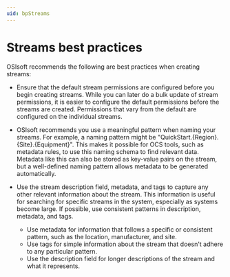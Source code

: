```yaml
---
uid: bpStreams
---
```

# Streams best practices

<!-- David Moler: Id/name should be used to identify stream easily (pattern is still good). If user is creating, they should put the metadata in metadata, not expect rules to do it. We can add that as an aside. -->

OSIsoft recommends the following are best practices when creating streams:

- Ensure that the default stream permissions are configured before you begin creating streams. While you can later do a bulk update of stream permissions, it is easier to configure the default permissions before the streams are created. Permissions that vary from the default are configured on the individual streams. 

- OSIsoft recommends you use a meaningful pattern when naming your streams. For example, a naming pattern might be "QuickStart.{Region}.{Site}.{Equipment}". This makes it possible for OCS tools, such as metadata rules, to use this naming schema to find relevant data. Metadata like this can also be stored as key-value pairs on the stream, but a well-defined naming pattern allows metadata to be generated automatically. 

  <!-- I removed the following  and added a note in step 5 below telling them to leave it blank. --> <!-- 3. Use the stream name to provide a more readable name for the string than the stream ID itself. -->

- Use the stream description field, metadata, and tags to capture any other relevant information about the stream. This information is useful for searching for specific streams in the system, especially as systems become large. If possible, use consistent patterns in description, metadata, and tags.
   - Use metadata for information that follows a specific or consistent pattern, such as the location, manufacturer, and site. 
   - Use tags for simple information about the stream that doesn't adhere to any particular pattern.
   - Use the description field for longer descriptions of the stream and what it represents.
